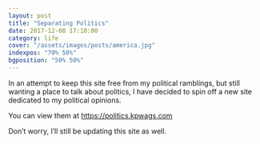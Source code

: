 ```yaml
---
layout: post
title: "Separating Politics"
date: 2017-12-08 17:10:00
category: life
cover: "/assets/images/posts/america.jpg"
indexpos: "70% 50%"
bgposition: "50% 50%"
---
```


In an attempt to keep this site free from my political ramblings, but still wanting a place to talk about politics, I have decided to spin off a new site dedicated to my political opinions.

You can view them at <a href="https://politics.kpwags.com">https://politics.kpwags.com</a>

Don’t worry, I’ll still be updating this site as well.